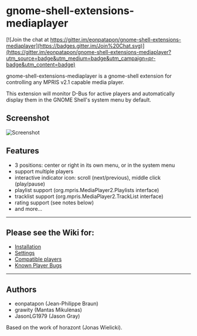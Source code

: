 # gnome-shell-extensions-mediaplayer

[![Join the chat at https://gitter.im/eonpatapon/gnome-shell-extensions-mediaplayer](https://badges.gitter.im/Join%20Chat.svg)](https://gitter.im/eonpatapon/gnome-shell-extensions-mediaplayer?utm_source=badge&utm_medium=badge&utm_campaign=pr-badge&utm_content=badge)

gnome-shell-extensions-mediaplayer is a gnome-shell extension for controlling
any MPRIS v2.1 capable media player.

This extension will monitor D-Bus for active players and automatically display them
in the GNOME Shell's system menu by default.

## Screenshot

![Screenshot](https://github.com/eonpatapon/gnome-shell-extensions-mediaplayer/raw/master/data/screenshot.png)

## Features

- 3 positions: center or right in its own menu, or in the system menu
- support multiple players
- interactive indicator icon: scroll (next/previous), middle click (play/pause)
- playlist support (org.mpris.MediaPlayer2.Playlists interface)
- tracklist support (org.mpris.MediaPlayer2.TrackList interface)
- rating support (see notes below)
- and more...

- - -
## Please see the Wiki for:
  * [Installation](https://github.com/eonpatapon/gnome-shell-extensions-mediaplayer/wiki/Installation)
  * [Settings](https://github.com/eonpatapon/gnome-shell-extensions-mediaplayer/wiki/Settings)
  * [Compatible players](https://github.com/eonpatapon/gnome-shell-extensions-mediaplayer/wiki/Compatible-players)
  * [Known Player Bugs](https://github.com/eonpatapon/gnome-shell-extensions-mediaplayer/wiki/Known-Player-Bugs)

- - -
## Authors

  * eonpatapon (Jean-Philippe Braun)
  * grawity (Mantas Mikulėnas)
  * JasonLG1979 (Jason Gray)

Based on the work of horazont (Jonas Wielicki).
